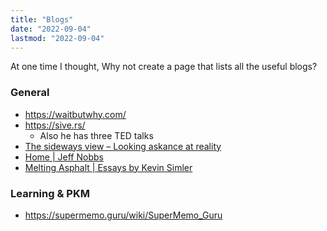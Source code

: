```yaml
---
title: "Blogs"
date: "2022-09-04"
lastmod: "2022-09-04"
---
```


At one time I thought, Why not create a page that lists all the useful blogs?

### General
- https://waitbutwhy.com/
- https://sive.rs/
	- Also he has three TED talks
- [The sideways view – Looking askance at reality](https://sideways-view.com/)
- [Home | Jeff Nobbs](https://www.jeffnobbs.com/)
- [Melting Asphalt | Essays by Kevin Simler](https://meltingasphalt.com/)

### Learning & PKM
- https://supermemo.guru/wiki/SuperMemo_Guru
